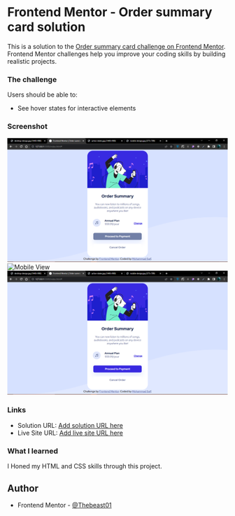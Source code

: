 # Frontend Mentor - Order summary card solution

This is a solution to the [Order summary card challenge on Frontend Mentor](https://www.frontendmentor.io/challenges/order-summary-component-QlPmajDUj). Frontend Mentor challenges help you improve your coding skills by building realistic projects.

### The challenge

Users should be able to:

- See hover states for interactive elements

### Screenshot

![Active State](./screenshots/active-state.png)
![Mobile View](./screenshots/mobile-view.png.png)
![Desktop View](./screenshots/desktop-view.png)

### Links

- Solution URL: [Add solution URL here](https://github.com/Thebeast01/order-summary-component-main)
- Live Site URL: [Add live site URL here](https://thebeast01.github.io/order-summary-component-main/)

### What I learned

I Honed my HTML and CSS skills through this project.

## Author

- Frontend Mentor - [@Thebeast01](https://www.frontendmentor.io/profile/Thebeast01)
